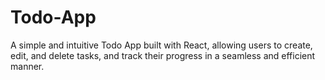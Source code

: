 # Todo-App
A simple and intuitive Todo App built with React, allowing users to create, edit, and delete tasks, and track their progress in a seamless and efficient manner.
